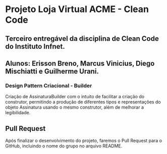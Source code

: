 # Projeto Loja Virtual ACME - Clean Code

## Terceiro entregável da disciplina de Clean Code do Instituto Infnet. 

## Alunos: Erisson Breno, Marcus Vinicius, Diego Mischiatti e Guilherme Urani. 

### Design Pattern Criacional - Builder
Criação de AssinaturaBuilder com o intuito de facilitar a criação do construtor, permitindo a produção de diferentes
tipos e representações do objeto Assinatura usando o mesmo construtor, além de melhorar a legibilidade.

## Pull Request

Após finalizar o desenvolvimento do projeto, faremos o Pull Request para o GitHub, incluindo o nome do grupo no arquivo README.